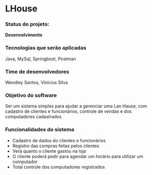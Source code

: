 # LHouse

### Status do projeto:
**Desenvolvimento**

### Tecnologias que serão aplicadas
Java, MySql, Springboot, Postman

### Time de desenvolvedores
Wendley Santos, Vinícius Silva

### Objetivo do software
Ser um sistema simples para ajudar a gerenciar uma Lan Hause, com cadastro de clientes e funcionários, controle de vendas e dos computadores cadastrados

### Funcionalidades do sistema
- Cadastro de dados do clientes e funcionários
- Registro das compras feitas pelos clientes
- Verá quanto o cliente gastou na loja
- O cliente poderá pedir para agendar um horário para utilizar um computador
- Total controle dos computadores registrados
